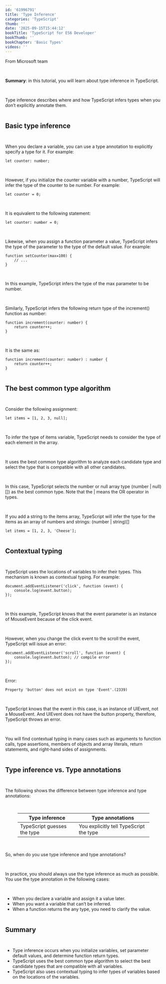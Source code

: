 ```yaml
---
id: '61996791'
title: 'Type Inference'
categories: 'TypeScript'
thumb: ''
date: '2025-09-15T15:44:12'
bookTitle: 'TypeScript for ES6 Developer'
bookThumb: ''
bookChapter: 'Basic Types'
videos: ''
---
```

<p>From Microsoft team</p><p>&nbsp;</p><p><strong>Summary</strong>: in this tutorial, you will learn about type inference in TypeScript.</p><p>&nbsp;</p><p>Type inference describes where and how TypeScript infers types when you don’t explicitly annotate them.</p><p>&nbsp;</p><p><span style="font-size:21px;"><strong>Basic type inference</strong></span></p><p>&nbsp;</p><p>When you declare a variable, you can use a type annotation to explicitly specify a type for it. For example:</p><pre><code class="js javascript js-code">let counter: number;</code></pre><p>&nbsp;</p><p>However, if you initialize the counter variable with a number, TypeScript will infer the type of the counter to be number. For example:</p><pre><code class="js javascript js-code">let counter = 0;</code></pre><p>&nbsp;</p><p>It is equivalent to the following statement:</p><pre><code class="js javascript js-code">let counter: number = 0;</code></pre><p>&nbsp;</p><p>Likewise, when you assign a function parameter a value, TypeScript infers the type of the parameter to the type of the default value. For example:</p><pre><code class="js javascript js-code">function setCounter(max=100) {
    // ...
}</code></pre><p>&nbsp;</p><p>In this example, TypeScript infers the type of the max parameter to be number.</p><p>&nbsp;</p><p>Similarly, TypeScript infers the following return type of the increment() function as number:</p><pre><code class="js javascript js-code">function increment(counter: number) {
    return counter++;
}</code></pre><p>&nbsp;</p><p>It is the same as:</p><pre><code class="js javascript js-code">function increment(counter: number) : number {
    return counter++;
}</code></pre><p>&nbsp;</p><p><span style="font-size:21px;"><strong>The best common type algorithm</strong></span></p><p>&nbsp;</p><p>Consider the following assignment:</p><pre><code class="js javascript js-code">let items = [1, 2, 3, null];</code></pre><p>&nbsp;</p><p>To infer the type of items variable, TypeScript needs to consider the type of each element in the array.</p><p>&nbsp;</p><p>It uses the best common type algorithm to analyze each candidate type and select the type that is compatible with all other candidates.</p><p>&nbsp;</p><p>In this case, TypeScript selects the number or null array type (number | null) []) as the best common type. Note that the | means the OR operator in types.</p><p>&nbsp;</p><p>If you add a string to the items array, TypeScript will infer the type for the items as an array of numbers and strings: (number | string)[]</p><pre><code class="js javascript js-code">let items = [1, 2, 3, 'Cheese'];</code></pre><p>&nbsp;</p><p><span style="font-size:21px;"><strong>Contextual typing</strong></span></p><p>&nbsp;</p><p>TypeScript uses the locations of variables to infer their types. This mechanism is known as contextual typing. For example:</p><pre><code class="js javascript js-code">document.addEventListener('click', function (event) {
    console.log(event.button); 
});</code></pre><p>&nbsp;</p><p>In this example, TypeScript knows that the event parameter is an instance of MouseEvent because of the click event.</p><p>&nbsp;</p><p>However, when you change the click event to the scroll the event, TypeScript will issue an error:</p><pre><code class="js javascript js-code">document.addEventListener('scroll', function (event) {
    console.log(event.button); // compile error
});</code></pre><p>&nbsp;</p><p>Error:</p><pre><code>Property 'button' does not exist on type 'Event'.(2339)</code></pre><p>&nbsp;</p><p>TypeScript knows that the event in this case, is an instance of UIEvent, not a MouseEvent. And UIEvent does not have the button property, therefore, TypeScript throws an error.</p><p>&nbsp;</p><p>You will find contextual typing in many cases such as arguments to function calls, type assertions, members of objects and array literals, return statements, and right-hand sides of assignments.</p><p>&nbsp;</p><p><span style="font-size:21px;"><strong>Type inference vs. Type annotations</strong></span></p><p>&nbsp;</p><p>The following shows the difference between type inference and type annotations:</p><p>&nbsp;</p><figure class="table"><table><thead><tr><th>Type inference</th><th>Type annotations</th></tr></thead><tbody><tr><td>TypeScript guesses the type</td><td>You explicitly tell TypeScript the type</td></tr></tbody></table></figure><p>&nbsp;</p><p>So, when do you use type inference and type annotations?</p><p>&nbsp;</p><p>In practice, you should always use the type inference as much as possible. You use the type annotation in the following cases:</p><p>&nbsp;</p><ul><li>When you declare a variable and assign it a value later.</li><li>When you want a variable that can’t be inferred.</li><li>When a function returns the any type, you need to clarify the value.</li></ul><p>&nbsp;</p><p><span style="font-size:21px;"><strong>Summary</strong></span></p><p>&nbsp;</p><ul><li>Type inference occurs when you initialize variables, set parameter default values, and determine function return types.</li><li>TypeScript uses the best common type algorithm to select the best candidate types that are compatible with all variables.</li><li>TypeScript also uses contextual typing to infer types of variables based on the locations of the variables.</li></ul>